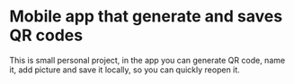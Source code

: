 # Mobile app that generate and saves QR codes

This is small personal project, in the app you can generate QR code, name it, add picture and save it locally, so you can quickly reopen it.
